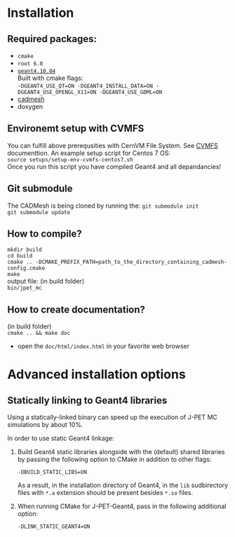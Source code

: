 # Installation

## Required packages:  
* `cmake`  
* `root 6.0`  
* [`geant4.10.04`](https://github.com/Geant4/geant4)  
 Built with cmake flags:  
 `-DGEANT4_USE_QT=ON -DGEANT4_INSTALL_DATA=ON -DGEANT4_USE_OPENGL_X11=ON -DGEANT4_USE_GDML=ON`  
* [cadmesh](https://github.com/christopherpoole/CADMesh)
* doxygen

## Environemt setup with CVMFS
You can fulfill above prerequsities with CernVM File System. See [CVMFS](https://cvmfs.readthedocs.io/en/stable/cpt-quickstart.html) documenttion. An example setup script for Centos 7 OS:  
`source setups/setup-env-cvmfs-centos7.sh`  
Once you run this script you have compiled Geant4 and all depandancies!

## Git submodule
The CADMesh is being cloned by running the:
`git submodule init`  
`git submodule update`

## How to compile?
`mkdir build`  
`cd build`  
`cmake .. -DCMAKE_PREFIX_PATH=path_to_the_directory_containing_cadmesh-config.cmake`  
`make`  
output file: (in build folder)  
`bin/jpet_mc`  

## How to create documentation?
(in build folder)  
`cmake .. && make doc`  
- open the `doc/html/index.html` in your favorite web browser  

# Advanced installation options

## Statically linking to Geant4 libraries
Using a statically-linked binary can speed up the execution of J-PET MC simulations by about 10%.

In order to use static Geant4 linkage:

1. Build Geant4 static libraries alongside with the (default) shared
libraries by passing the following option to CMake in  addition to other flags:
    ```
    -DBUILD_STATIC_LIBS=ON
    ```

    As a result, in the installation directory of Geant4, in the `lib` sudbirectory
    files with `*.a` extension should be present besides `*.so` files.

2. When running CMake for J-PET-Geant4, pass in the following additional option:

    ```
    -DLINK_STATIC_GEANT4=ON
    ```
